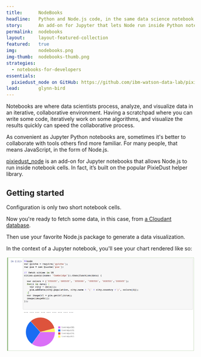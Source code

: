 ```yaml
---
title:      NodeBooks
headline:   Python and Node.js code, in the same data science notebook.
story:      An add-on for Jupyter that lets Node run inside Python notebook cells.
permalink:  nodebooks
layout:     layout-featured-collection
featured:   true
img:        nodebooks.png
img-thumb:  nodebooks-thumb.png
strategies: 
  - notebooks-for-developers
essentials:
  pixiedust_node on GitHub: https://github.com/ibm-watson-data-lab/pixiedust_node
lead:       glynn-bird
---
```


Notebooks are where data scientists process, analyze, and visualize data in an iterative, collaborative environment. Having a scratchpad where you can write some code, iteratively work on some algorithms, and visualize the results quickly can speed the collaborative process.

As convenient as Jupyter Python notebooks are, sometimes it's better to collaborate with tools others find more familiar. For many people, that means JavaScript, in the form of Node.js.

[pixiedust_node](https://github.com/ibm-watson-data-lab/pixiedust_node) is an add-on for Jupyter notebooks that allows Node.js to run inside notebook cells. In fact, it’s built on the popular PixieDust helper library.

## Getting started

Configuration is only two short notebook cells.

<script src="https://gist.github.com/mikebroberg/e5cf19bc3dd6ae86377def338a168dc4.js"></script>

<script src="https://gist.github.com/mikebroberg/ca9a6d8b17ce2c0fac85f95bc16e233d.js"></script>

Now you're ready to fetch some data, in this case, from [a Cloudant database](https://examples.cloudant.com/cities).

<script src="https://gist.github.com/mikebroberg/fda0b34d62be48197985b3752cb763b3.js"></script>

Then use your favorite Node.js package to generate a data visualization.

<script src="https://gist.github.com/mikebroberg/92b7322eaad334faa033a0cfa47c2e46.js"></script>

In the context of a Jupyter notebook, you'll see your chart rendered like so:

![Rendered pixiedust_node chart in Jupyter Python Notebook](/img/nodebooks.png)